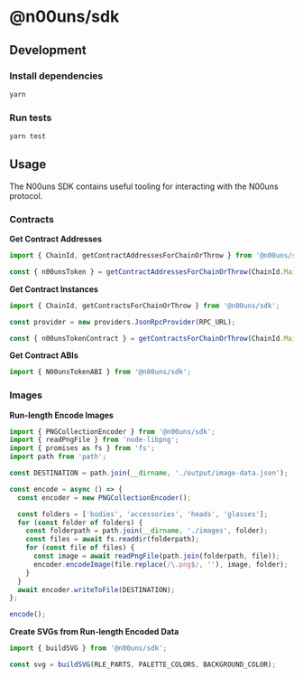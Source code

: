 # @n00uns/sdk

## Development

### Install dependencies

```sh
yarn
```

### Run tests

```sh
yarn test
```

## Usage

The N00uns SDK contains useful tooling for interacting with the N00uns protocol.

### Contracts

**Get Contract Addresses**

```ts
import { ChainId, getContractAddressesForChainOrThrow } from '@n00uns/sdk';

const { n00unsToken } = getContractAddressesForChainOrThrow(ChainId.Mainnet);
```

**Get Contract Instances**

```ts
import { ChainId, getContractsForChainOrThrow } from '@n00uns/sdk';

const provider = new providers.JsonRpcProvider(RPC_URL);

const { n00unsTokenContract } = getContractsForChainOrThrow(ChainId.Mainnet, provider);
```

**Get Contract ABIs**

```ts
import { N00unsTokenABI } from '@n00uns/sdk';
```

### Images

**Run-length Encode Images**

```ts
import { PNGCollectionEncoder } from '@n00uns/sdk';
import { readPngFile } from 'node-libpng';
import { promises as fs } from 'fs';
import path from 'path';

const DESTINATION = path.join(__dirname, './output/image-data.json');

const encode = async () => {
  const encoder = new PNGCollectionEncoder();

  const folders = ['bodies', 'accessories', 'heads', 'glasses'];
  for (const folder of folders) {
    const folderpath = path.join(__dirname, './images', folder);
    const files = await fs.readdir(folderpath);
    for (const file of files) {
      const image = await readPngFile(path.join(folderpath, file));
      encoder.encodeImage(file.replace(/\.png$/, ''), image, folder);
    }
  }
  await encoder.writeToFile(DESTINATION);
};

encode();
```

**Create SVGs from Run-length Encoded Data**

```ts
import { buildSVG } from '@n00uns/sdk';

const svg = buildSVG(RLE_PARTS, PALETTE_COLORS, BACKGROUND_COLOR);
```
